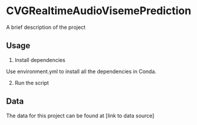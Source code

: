# CVGRealtimeAudioVisemePrediction
A brief description of the project

## Usage
1. Install dependencies

Use environment.yml to install all the dependencies in Conda.

2. Run the script



## Data
The data for this project can be found at [link to data source]
